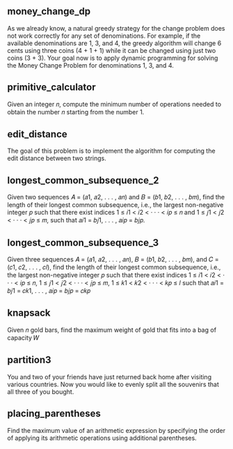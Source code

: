 ## money_change_dp
As we already know, a natural greedy strategy for the change problem does not work correctly for any set of
denominations. For example, if the available denominations are 1, 3, and 4, the greedy algorithm will change
6 cents using three coins (4 + 1 + 1) while it can be changed using just two coins (3 + 3). Your goal now is
to apply dynamic programming for solving the Money Change Problem for denominations 1, 3, and 4.

## primitive_calculator
Given an integer 𝑛, compute the minimum number of operations needed to obtain the number 𝑛
starting from the number 1.

## edit_distance
The goal of this problem is to implement the algorithm for computing the edit distance between two
strings.

## longest_common_subsequence_2
Given two sequences 𝐴 = (𝑎1, 𝑎2, . . . , 𝑎𝑛) and 𝐵 = (𝑏1, 𝑏2, . . . , 𝑏𝑚), find the length of their longest
common subsequence, i.e., the largest non-negative integer 𝑝 such that there exist indices 1 ≤ 𝑖1 <
𝑖2 < · · · < 𝑖𝑝 ≤ 𝑛 and 1 ≤ 𝑗1 < 𝑗2 < · · · < 𝑗𝑝 ≤ 𝑚, such that 𝑎𝑖1 = 𝑏𝑗1, . . . , 𝑎𝑖𝑝 = 𝑏𝑗𝑝.

## longest_common_subsequence_3
Given three sequences 𝐴 = (𝑎1, 𝑎2, . . . , 𝑎𝑛), 𝐵 = (𝑏1, 𝑏2, . . . , 𝑏𝑚), and 𝐶 = (𝑐1, 𝑐2, . . . , 𝑐𝑙), find the
length of their longest common subsequence, i.e., the largest non-negative integer 𝑝 such that there
exist indices 1 ≤ 𝑖1 < 𝑖2 < · · · < 𝑖𝑝 ≤ 𝑛, 1 ≤ 𝑗1 < 𝑗2 < · · · < 𝑗𝑝 ≤ 𝑚, 1 ≤ 𝑘1 < 𝑘2 < · · · < 𝑘𝑝 ≤ 𝑙 such
that 𝑎𝑖1 = 𝑏𝑗1 = 𝑐𝑘1, . . . , 𝑎𝑖𝑝 = 𝑏𝑗𝑝 = 𝑐𝑘𝑝

## knapsack
Given 𝑛 gold bars, find the maximum weight of gold that fits into a bag of capacity 𝑊

## partition3
You and two of your friends have just returned back home after visiting various countries. Now you would
like to evenly split all the souvenirs that all three of you bought.

## placing_parentheses
Find the maximum value of an arithmetic expression by specifying the order of applying its arithmetic
operations using additional parentheses.

